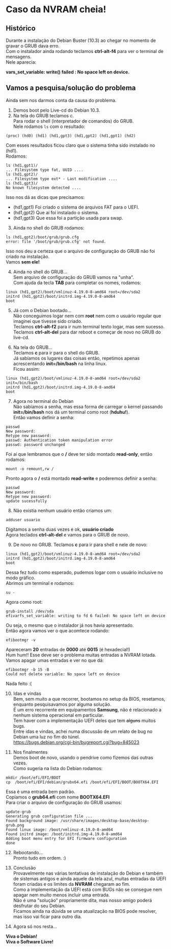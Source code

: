 # Caso da NVRAM cheia!

## Histórico
Durante a instalação do Debian Buster (10.3) ao chegar no momento de gravar o GRUB dava erro.  
Com o instalador ainda rodando teclamos **ctrl-alt-f4** para ver o terminal de mensagens.  
Nele aparecia:

 **vars_set_variable: write() failed : No space left on device.** 

## Vamos a pesquisa/solução do problema

Ainda sem nos darmos conta da causa do problema.

1. Demos boot pelo Live-cd do Debian 10.3.
2. Na tela do GRUB teclamos c.  
Para rodar o shell (interpretador de comandos) do GRUB.  
Nele rodamos `ls`
com o resultado:   

```
(proc) (hd0) (hd1) (hd1,gpt3) (hd1,gpt2) (hd1,gpt1) (hd2)
```

Com esses resultados ficou claro que o sistema tinha sido instalado no (hd1).  
Rodamos:   
```
ls (hd1,gpt1)/
... Filesystem type fat, UUID ....
ls (hd1,gpt2)/
... Filesystem type ext* - Last modification ....
ls (hd1,gpt3)/
No known filesystem detected ....
```
Isso nos dá as dicas que precisamos:

- (hd1,gpt1) Foi criado o sistema de arquivos FAT para o UEFI.
- (hd1,gpt2) Que aí foi instalado o sistema.
- (hd1,gpt3) Que essa foi a partição usada para swap.


3. Ainda no shell do GRUB rodamos:
```
ls (hd1,gpt2)/boot/grub/grub.cfg
error: file '/boot/grub/grub.cfg' not found.
```
Isso nos deu a certeza que o arquivo de configuração do GRUB não foi criado na instalação.   
Vamos **sem ele!**

4. Ainda no shell do GRUB...  
Sem arquivo de configuração do GRUB vamos na "unha".  
Com ajuda da tecla **TAB** para completar os nomes, rodamos:
```
linux (hd1,gpt2)/boot/vmlinuz-4.19.0-8-amd64 root=/dev/sda2
initrd (hd1,gpt2)/boot/initrd.img-4.19.0-8-amd64
boot
```

5. Já com o Debian bootado...  
Não conceguimos logar nem com **root** nem com o usuário regular que imaginei que tivesse sido criado.  
Teclamos **ctrl-alt-f2** para ir num terminal texto logar, mas sem sucesso.  
Teclamos **ctrl-alt-del** para dar reboot e começar de novo no GRUB do live-cd.

6. Na tela do GRUB...   
Teclamos **c** para ir para o shell do GRUB.  
Já sabíamos os lugares das coisas então, repetimos apenas acrescentando **init=/bin/bash** na linha linux.  
Ficou assim:
```
linux (hd1,gpt2)/boot/vmlinuz-4.19.0-8-amd64 root=/dev/sda2 init=/bin/bash
initrd (hd1,gpt2)/boot/initrd.img-4.19.0-8-amd64
boot
```

7. Agora no terminal do Debian  
Não sabíamos a senha, mas essa forma de carregar o kernel passando **init=/bin/bash** nos dá um terminal como root (**hduhu!**).  
Então vamos definir a senha:
```
passwd
New password:
Retype new password:
passwd: Authentication token manipulation error
passwd: password unchanged
```
Foi aí que lembramos que o **/** deve ter sido montado **read-only**, então rodamos:
```
mount -o remount,rw /
```
Pronto agora o **/** está montado **read-write** e poderemos definir a senha:
```
passwd
New password:
Retype new password:
update sucessfully
```

8. Não existia nenhum usuário então criamos um:
```
adduser usuario
```
Digitamos a senha duas vezes e ok, **usuário criado**   
Agora teclados **ctrl-alt-del** e vamos para o GRUB de novo.

9. De novo no GRUB.
Teclamos **c** para ir para shell e nele de novo:
```
linux (hd1,gpt2)/boot/vmlinuz-4.19.0-8-amd64 root=/dev/sda2
initrd (hd1,gpt2)/boot/initrd.img-4.19.0-8-amd64
boot
```
Dessa fez tudo como esperado, pudemos logar com o usuário inclusive no modo gráfico.  
Abrimos um terminal e rodamos:
```
su -
```
Agora como root:
```
grub-install /dev/sda  
efivarfs_set_variable: writing to fd 6 failed: No space left on device
```
Ou seja, o mesmo que o instalador já nos havia apresentado.   
Então agora vamos ver o que acomtece rodando:
```
efibootmgr -v
```
Apareceram **20** entradas de **0000** até **0015** (é hexadecial!)   
Hum hum!! Esse deve ser o problema muitas entradas a NVRAM lotada.   
Vamos apagar umas entradas e ver no que dá:
```
efibootmgr -b 15 -B
Could not delete variable: No space left on device
```
Nada feito :(

10. Idas e vindas   
Bem, sem muito a que recorrer, bootamos no setup da BIOS, resetamos, enquanto pesquisavamos por alguma solução.   
É um erro recorrente em equipamentos **Samsung**, não é relacionado a nenhum sistema operacional em particular.   
Tem haver com a implementação UEFI deles que tem ~~alguns~~ muitos bugs.  
Entre idas e vindas, achei numa discussão de um relato de bug no Debian uma luz no fim do túnel.    
<https://bugs.debian.org/cgi-bin/bugreport.cgi?bug=845023>

11. Nos finalmentes   
Demos boot de novo, usando o pendrive como fizemos das outras vezes.   
Como sugeria na lista do Debian rodamos:
```
mkdir /boot/efi/EFI/BOOT
cp  /boot/efi/EFI/debian/grubx64.efi /boot/efi/EFI/BOOT/BOOTX64.EFI
```
Essa é uma entrada bem padrão.   
Copiamos o **grub64.efi** com nome **BOOTX64.EFI**  
Para criar o arquivo de configuração do GRUB usamos:   
```
update-grub
Generating grub configuration file ...
Found background image: /usr/share/images/desktop-base/desktop-grub.png
Found linux image: /boot/vmlinuz-4.19.0-8-amd64
Found initrd image: /boot/initrd.img-4.19.0-8-amd64
Adding boot menu entry for EFI firmware configuration
done
```

12. Rebootando...   
Pronto tudo em ordem. :)

13. Conclusão    
Provavelmente nas várias tentativas de instalação do Debian e também de sistemas antigos e ainda aquele da tela azul,
muitas entradas da UEFI foram criadas e os limites da **NVRAM** chegaram ao fim.   
Como a implementação da UEFI está com BUGs não se consegue nem apagar nem muito menos incluir uma entrada.  
Não é uma "solução" propriamente dita, mas nosso amigo poderá desfrutar do seu Debian.   
Ficamos ainda na dúvida se uma atualização na BIOS pode resolver, mas isso vai ficar para outro dia.

14. Agora só nos resta...   

**Viva o Debian!**   
**Viva o Software Livre!**

